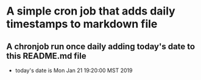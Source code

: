 A simple cron job that adds daily timestamps to markdown file
============================================================
## A chronjob run once daily adding today's date to this README.md file
* today's date is Mon Jan 21 19:20:00 MST 2019
